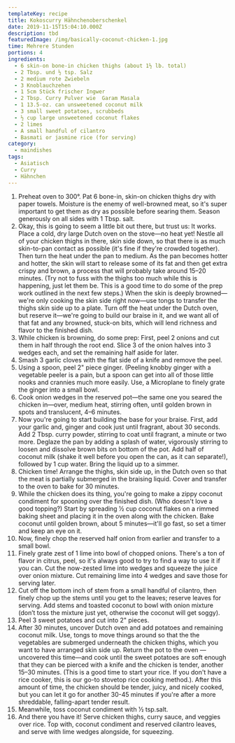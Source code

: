 ```yaml
---
templateKey: recipe
title: Kokoscurry Hähnchenoberschenkel
date: 2019-11-15T15:04:10.000Z
description: tbd
featuredImage: /img/basically-coconut-chicken-1.jpg
time: Mehrere Stunden
portions: 4
ingredients:
  - 6 skin-on bone-in chicken thighs (about 1½ lb. total)
  - 2 Tbsp. und ½ tsp. Salz
  - 2 medium rote Zwiebeln
  - 3 Knoblauchzehen
  - 1 5cm Stück frischer Ingwer
  - 2 Tbsp. Curry Pulver wie  Garam Masala
  - 1 13.5-oz. can unsweetened coconut milk
  - 3 small sweet potatoes, scrubbeds
  - ½ cup large unsweetened coconut flakes
  - 2 limes
  - A small handful of cilantro
  - Basmati or jasmine rice (for serving)
category:
  - maindishes
tags:
  - Asiatisch
  - Curry
  - Hähnchen
---
```


1. Preheat oven to 300°. Pat 6 bone-in, skin-on chicken thighs dry with paper towels. Moisture is the enemy of well-browned meat, so it's super important to get them as dry as possible before searing them. Season generously on all sides with 1 Tbsp. salt.
2. Okay, this is going to seem a little bit out there, but trust us: It works. Place a cold, dry large Dutch oven on the stove—no heat yet! Nestle all of your chicken thighs in there, skin side down, so that there is as much skin-to-pan contact as possible (it's fine if they're crowded together). Then turn the heat under the pan to medium. As the pan becomes hotter and hotter, the skin will start to release some of its fat and then get extra crispy and brown, a process that will probably take around 15–20 minutes. (Try not to fuss with the thighs too much while this is happening, just let them be. This is a good time to do some of the prep work outlined in the next few steps.) When the skin is deeply browned—we're only cooking the skin side right now—use tongs to transfer the thighs skin side up to a plate. Turn off the heat under the Dutch oven, but reserve it—we're going to build our braise in it, and we want all of that fat and any browned, stuck-on bits, which will lend richness and flavor to the finished dish.
3. While chicken is browning, do some prep: First, peel 2 onions and cut them in half through the root end. Slice 3 of the onion halves into 3 wedges each, and set the remaining half aside for later.
4. Smash 3 garlic cloves with the flat side of a knife and remove the peel.
5. Using a spoon, peel 2" piece ginger. (Peeling knobby ginger with a vegetable peeler is a pain, but a spoon can get into all of those little nooks and crannies much more easily. Use, a Microplane to finely grate the ginger into a small bowl.
6. Cook onion wedges in the reserved pot—the same one you seared the chicken in—over, medium heat, stirring often, until golden brown in spots and translucent, 4–6 minutes.
7. Now you're going to start building the base for your braise. First, add your garlic and, ginger and cook just until fragrant, about 30 seconds. Add 2 Tbsp. curry powder, stirring to coat until fragrant, a minute or two more. Deglaze the pan by adding a splash of water, vigorously stirring to loosen and dissolve brown bits on bottom of the pot. Add half of coconut milk (shake it well before you open the can, as it can separate!), followed by 1 cup water. Bring the liquid up to a simmer.
8. Chicken time! Arrange the thighs, skin side up, in the Dutch oven so that the meat is partially submerged in the braising liquid. Cover and transfer to the oven to bake for 30 minutes.
9. While the chicken does its thing, you're going to make a zippy coconut condiment for spooning over the finished dish. (Who doesn't love a good topping?) Start by spreading 1⁄2 cup coconut flakes on a rimmed baking sheet and placing it in the oven along with the chicken. Bake coconut until golden brown, about 5 minutes—it'll go fast, so set a timer and keep an eye on it.
10. Now, finely chop the reserved half onion from earlier and transfer to a small bowl.
11. Finely grate zest of 1 lime into bowl of chopped onions. There's a ton of flavor in citrus, peel, so it's always good to try to find a way to use it if you can. Cut the now-zested lime into wedges and squeeze the juice over onion mixture. Cut remaining lime into 4 wedges and save those for serving later.
12. Cut off the bottom inch of stem from a small handful of cilantro, then finely chop up the stems until you get to the leaves; reserve leaves for serving. Add stems and toasted coconut to bowl with onion mixture (don’t toss the mixture just yet, otherwise the coconut will get soggy).
13. Peel 3 sweet potatoes and cut into 2" pieces.
14. After 30 minutes, uncover Dutch oven and add potatoes and remaining coconut milk. Use, tongs to move things around so that the the vegetables are submerged underneath the chicken thighs, which you want to have arranged skin side up. Return the pot to the oven —uncovered this time—and cook until the sweet potatoes are soft enough that they can be pierced with a knife and the chicken is tender, another 15–30 minutes. (This is a good time to start your rice. If you don't have a rice cooker, this is our go-to stovetop rice cooking method.). After this amount of time, the chicken should be tender, juicy, and nicely cooked, but you can let it go for another 30-45 minutes if you're after a more shreddable, falling-apart tender result.
15. Meanwhile, toss coconut condiment with 1⁄2 tsp.salt.
16. And there you have it! Serve chicken thighs, curry sauce, and veggies over rice. Top with, coconut condiment and reserved cilantro leaves, and serve with lime wedges alongside, for squeezing.
